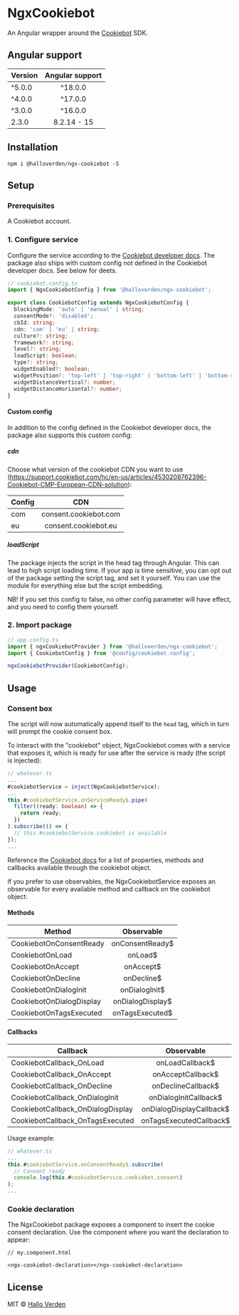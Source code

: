 # NgxCookiebot

An Angular wrapper around the [Cookiebot](https://www.cookiebot.com/) SDK.

## Angular support

| Version | Angular support |
| ------- | :-------------: |
| ^5.0.0  |     ^18.0.0     |
| ^4.0.0  |     ^17.0.0     |
| ^3.0.0  |     ^16.0.0     |
| 2.3.0   |   8.2.14 - 15   |

## Installation

```
npm i @halloverden/ngx-cookiebot -S
```

## Setup

### Prerequisites

A Cookiebot account.

### 1. Configure service

Configure the service according to the [Cookiebot developer docs](https://www.cookiebot.com/en/developer/). The package also ships with custom config not defined in the Cookiebot developer docs. See below for deets.

```typescript
// cookiebot.config.ts
import { NgxCookiebotConfig } from '@halloverden/ngx-cookiebot';

export class CookiebotConfig extends NgxCookiebotConfig {
  blockingMode: 'auto' | 'manual' | string;
  consentMode?: 'disabled';
  cbId: string;
  cdn: 'com' | 'eu' | string;
  culture?: string;
  framework?: string;
  level?: string;
  loadScript: boolean;
  type?: string;
  widgetEnabled?: boolean;
  widgetPosition?: 'top-left' | 'top-right' | 'bottom-left' | 'bottom-right' | string;
  widgetDistanceVertical?: number;
  widgetDistanceHorizontal?: number;
}
```

#### Custom config

In addition to the config defined in the Cookiebot developer docs, the package also supports this custom config:

##### _cdn_

Choose what version of the cookiebot CDN you want to use (https://support.cookiebot.com/hc/en-us/articles/4530208762396-Cookiebot-CMP-European-CDN-solution):

| Config |          CDN          |
| ------ | :-------------------: |
| com    | consent.cookiebot.com |
| eu     | consent.cookiebot.eu  |

##### _loadScript_

The package injects the script in the head tag through Angular. This can lead to high script loading time. If your app is time sensitive, you can opt out of the package setting the script tag, and set it yourself. You can use the module for everything else but the script embedding.

NB! If you set this config to false, no other config parameter will have effect, and you need to config them yourself.

### 2. Import package

```typescript
// app.config.ts
import { ngxCookiebotProvider } from '@halloverden/ngx-cookiebot';
import { CookiebotConfig } from '@config/cookiebot.config';

ngxCookiebotProvider(CookiebotConfig);
```

## Usage

### Consent box

The script will now automatically append itself to the `head` tag, which in turn will prompt the cookie consent box.

To interact with the "cookiebot" object, NgxCookiebot comes with a service that exposes it, which is ready for use after the service is ready (the script is injected):

```typescript
// whatever.ts
...
#cookiebotService = inject(NgxCookiebotService);
...
this.#cookiebotService.onServiceReady$.pipe(
  filter((ready: boolean) => {
    return ready;
  })
).subscribe(() => {
  // this.#cookiebotService.cookiebot is available
});
...
```

Reference the [Cookiebot docs](https://www.cookiebot.com/en/developer/) for a list of properties, methods and callbacks available through the cookiebot object.

If you prefer to use observables, the NgxCookiebotService exposes an observable for every available method and callback on the cookiebot object:

#### Methods

| Method                   |    Observable    |
| ------------------------ | :--------------: |
| CookiebotOnConsentReady  | onConsentReady$  |
| CookiebotOnLoad          |     onLoad$      |
| CookiebotOnAccept        |    onAccept$     |
| CookiebotOnDecline       |    onDecline$    |
| CookiebotOnDialogInit    |  onDialogInit$   |
| CookiebotOnDialogDisplay | onDialogDisplay$ |
| CookiebotOnTagsExecuted  | onTagsExecuted$  |

#### Callbacks

| Callback                          |        Observable        |
| --------------------------------- | :----------------------: |
| CookiebotCallback_OnLoad          |     onLoadCallback$      |
| CookiebotCallback_OnAccept        |    onAcceptCallback$     |
| CookiebotCallback_OnDecline       |    onDeclineCallback$    |
| CookiebotCallback_OnDialogInit    |  onDialogInitCallback$   |
| CookiebotCallback_OnDialogDisplay | onDialogDisplayCallback$ |
| CookiebotCallback_OnTagsExecuted  | onTagsExecutedCallback$  |

Usage example:

```typescript
// whatever.ts
...
this.#cookiebotService.onConsentReady$.subscribe(
  // Consent ready
  console.log(this.#cookiebotService.cookiebot.consent)
);
...
```

### Cookie declaration

The NgxCookiebot package exposes a component to insert the cookie consent declaration.
Use the component where you want the declaration to appear:

```
// my.component.html

<ngx-cookiebot-declaration></ngx-cookiebot-declaration>
```

## License

MIT © [Hallo Verden](https://github.com/halloverden)
